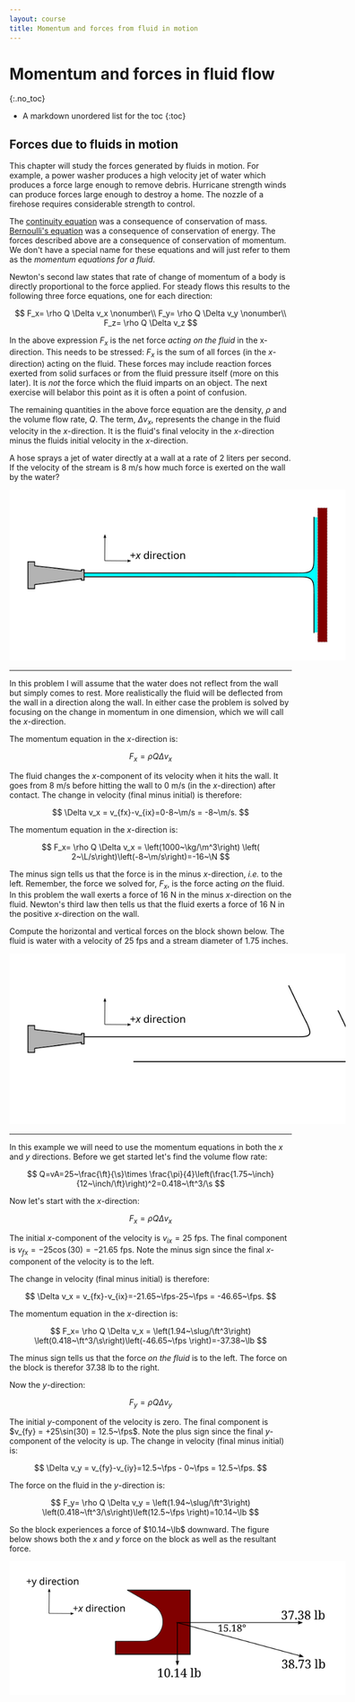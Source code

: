```yaml
---
layout: course
title: Momentum and forces from fluid in motion
---
```


# Momentum and forces in fluid flow
{:.no_toc}

* A markdown unordered list for the toc
{:toc}

## Forces due to fluids in motion

This chapter will study the forces generated by fluids in motion.
For example, a power washer produces a high velocity jet of water which produces a force large enough to remove debris.  Hurricane strength winds can produce forces large enough to destroy a home.  The nozzle of a firehose requires considerable strength to control.

The <a href="https://kdusling.github.io/teaching/Applied-Fluids/Notes/Continuity">continuity equation</a> was a consequence of conservation of mass.  <a href="https://kdusling.github.io/teaching/Applied-Fluids/Notes/Bernoulli">Bernoulli's equation</a> was a consequence of conservation of energy.
The forces described above are a consequence of conservation of momentum.  We don't have a special name for these equations and will just refer to them as the *momentum equations for a fluid*.

Newton's second law states that rate of change of momentum of a body is directly proportional to the force applied.  For steady flows this results to the following three force equations, one for each direction:

$$
F_x= \rho Q \Delta v_x \nonumber\\
F_y= \rho Q \Delta v_y \nonumber\\
F_z= \rho Q \Delta v_z
$$

In the above expression $F_x$ is the net force *acting on the fluid* in the x-direction.  This needs to be stressed:  $F_x$ is the sum of all forces (in the *x*-direction) acting on the fluid.  These forces may include reaction forces exerted from solid surfaces or from the fluid pressure itself (more on this later).  It is *not* the force which the fluid imparts on an object.  The next exercise will belabor this point as it is often a point of confusion.

The remaining quantities in the above force equation are the density, $\rho$ and the volume flow rate, $Q$.  The term, $\Delta v_x$, represents the change in the fluid velocity in the *x*-direction.  It is the fluid's final velocity in the *x*-direction minus the fluids initial velocity in the *x*-direction.


<div class="example">

A hose sprays a jet of water directly at a wall at a rate of 2 liters per second.  If the velocity of the stream is 8 m/s how much force is exerted on the wall by the water?

<div class="photo" style="width: 600px;  text-align:center">
<img src="img\water_jet_force.svg">
</div>

<hr>

In this problem I will assume that the water does not reflect from the wall but simply comes to rest.  More realistically the fluid will be deflected from the wall in a direction along the wall.  In either case the problem is solved by focusing on the change in momentum in one dimension, which we will call the $x$-direction.     

The momentum equation in the *x*-direction is:

$$
F_x= \rho Q \Delta v_x
$$

The fluid changes the *x*-component of its velocity when it hits the wall.  It goes from 8 m/s before hitting the wall to 0 m/s (in the *x*-direction) after contact.  The change in velocity (final minus initial) is therefore:

$$
\Delta v_x = v_{fx}-v_{ix}=0-8~\m/s = -8~\m/s.
$$

The momentum equation in the *x*-direction is:

$$
F_x= \rho Q \Delta v_x = \left(1000~\kg/\m^3\right) \left( 2~\L/s\right)\left(-8~\m/s\right)=-16~\N
$$

The minus sign tells us that the force is in the minus *x*-direction, *i.e.* to the left.  Remember, the force we solved for, $F_x$, is the force acting *on* the fluid.  In this problem the wall exerts a force of 16 N in the minus *x*-direction on the fluid.  Newton's third law then tells us that the fluid exerts a force of 16 N in the positive *x*-direction on the wall.

</div>

<div class="example">

Compute the horizontal and vertical forces on the block shown below.  The fluid is water with a velocity of 25 fps and a stream diameter of 1.75 inches.


<div class="photo" style="width: 600px;  text-align:center">
<img src="img\water_jet_force_angle.svg">
</div>

<hr>

In this example we will need to use the momentum equations in both the $x$ and $y$ directions.  Before we get started let's find the volume flow rate:

$$
Q=vA=25~\frac{\ft}{\s}\times \frac{\pi}{4}\left(\frac{1.75~\inch}{12~\inch/\ft}\right)^2=0.418~\ft^3/\s
$$

Now let's start with the *x*-direction:

$$
F_x= \rho Q \Delta v_x
$$

The initial *x*-component of the velocity is $v_{ix}=25$ fps.  The final component is $v_{fx} = -25\cos(30)=-21.65$ fps.  Note the minus sign since the final *x*-component of the velocity is to the left.

The change in velocity (final minus initial) is therefore:

$$
\Delta v_x = v_{fx}-v_{ix}=-21.65~\fps-25~\fps = -46.65~\fps.
$$

The momentum equation in the *x*-direction is:

$$
F_x= \rho Q \Delta v_x = \left(1.94~\slug/\ft^3\right) \left(0.418~\ft^3/\s\right)\left(-46.65~\fps \right)=-37.38~\lb
$$

The minus sign tells us that the force *on the fluid* is to the left.  The force on the block is therefor 37.38 lb to the right.

Now the *y*-direction:

$$
F_y= \rho Q \Delta v_y
$$

The initial *y*-component of the velocity is zero.  The final component is $v_{fy} = +25\sin(30) = 12.5~\fps$.  Note the plus sign since the final *y*-component of the velocity is up. The change in velocity (final minus initial) is:

$$
\Delta v_y = v_{fy}-v_{iy}=12.5~\fps - 0~\fps = 12.5~\fps.
$$

The force on the fluid in the *y*-direction is:

$$
F_y= \rho Q \Delta v_y = \left(1.94~\slug/\ft^3\right) \left(0.418~\ft^3/\s\right)\left(12.5~\fps \right)=10.14~\lb
$$

So the block experiences a force of $10.14~\lb$ downward. The figure below shows both the *x* and *y* force on the block as well as the resultant force.

<div class="photo" style="width: 600px;  text-align:center">
<img src="img\water_jet_force_angle_block.svg">
</div>

</div>

